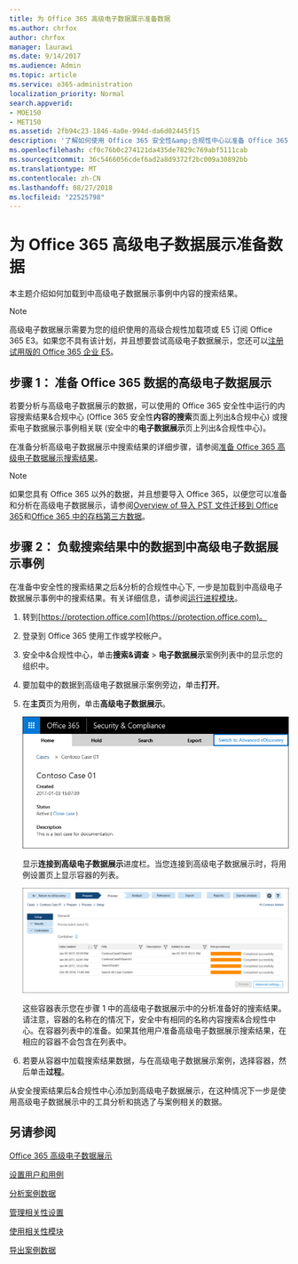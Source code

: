 ```yaml
---
title: 为 Office 365 高级电子数据展示准备数据
ms.author: chrfox
author: chrfox
manager: laurawi
ms.date: 9/14/2017
ms.audience: Admin
ms.topic: article
ms.service: o365-administration
localization_priority: Normal
search.appverid:
- MOE150
- MET150
ms.assetid: 2fb94c23-1846-4a0e-994d-da6d02445f15
description: '了解如何使用 Office 365 安全性&amp;合规性中心以准备 Office 365 数据以供分析 Office 365 高级电子数据展示。 '
ms.openlocfilehash: cf0c76b0c274121da435de7829c769abf5111cab
ms.sourcegitcommit: 36c5466056cdef6ad2a8d9372f2bc009a30892bb
ms.translationtype: MT
ms.contentlocale: zh-CN
ms.lasthandoff: 08/27/2018
ms.locfileid: "22525798"
---
```

# <a name="prepare-data-for-office-365-advanced-ediscovery"></a>为 Office 365 高级电子数据展示准备数据

本主题介绍如何加载到中高级电子数据展示事例中内容的搜索结果。 
  
> [!NOTE]
> 高级电子数据展示需要为您的组织使用的高级合规性加载项或 E5 订阅 Office 365 E3。如果您不具有该计划，并且想要尝试高级电子数据展示，您还可以[注册试用版的 Office 365 企业 E5](https://go.microsoft.com/fwlink/p/?LinkID=698279)。 
  
## <a name="step-1-prepare-office-365-data-for-advanced-ediscovery"></a>步骤 1： 准备 Office 365 数据的高级电子数据展示

若要分析与高级电子数据展示的数据，可以使用的 Office 365 安全性中运行的内容搜索结果&amp;合规中心 (Office 365 安全性**内容的搜索**页面上列出&amp;合规中心) 或搜索电子数据展示事例相关联 (安全中的**电子数据展示**页上列出&amp;合规性中心)。 
  
在准备分析高级电子数据展示中搜索结果的详细步骤，请参阅[准备 Office 365 高级电子数据展示搜索结果](prepare-search-results-for-advanced-ediscovery.md)。
  
> [!NOTE]
> 如果您具有 Office 365 以外的数据，并且想要导入 Office 365，以便您可以准备和分析在高级电子数据展示，请参阅[Overview of 导入 PST 文件迁移到 Office 365](https://support.office.com/article/ba688e0a-0fcb-4bd7-8e57-2b669564ea84)和[Office 365 中的存档第三方数据](https://go.microsoft.com/fwlink/p/?linkid=716918)。 
  
## <a name="step-2-load-search-result-data-in-to-a-case-in-advanced-ediscovery"></a>步骤 2： 负载搜索结果中的数据到中高级电子数据展示事例

在准备中安全性的搜索结果之后&amp;分析的合规性中心下, 一步是加载到中高级电子数据展示事例中的搜索结果。有关详细信息，请参阅[运行进程模块](run-the-process-module-in-advanced-ediscovery.md)。
  
1. 转到[https://protection.office.com](https://protection.office.com)。
    
2. 登录到 Office 365 使用工作或学校帐户。
    
3. 安全中&amp;合规性中心，单击**搜索&amp;调查** \> **电子数据展示**案例列表中的显示您的组织中。 
    
4. 要加载中的数据到高级电子数据展示案例旁边，单击**打开**。 
    
5. 在**主页**页为用例，单击**高级电子数据展示**。 
    
    ![单击切换高级电子数据展示高级电子数据展示中打开这种情况](media/8e34ba23-62e3-4e68-a530-b6ece39b54be.png)
  
    显示**连接到高级电子数据展示**进度栏。当您连接到高级电子数据展示时，将用例设置页上显示容器的列表。 
    
    ![用例显示在高级电子数据展示](media/8036e152-70dc-4bb7-9379-61c1ed8326b4.png)
  
     这些容器表示您在步骤 1 中的高级电子数据展示中的分析准备好的搜索结果。请注意，容器的名称在的情况下，安全中有相同的名称内容搜索&amp;合规性中心。在容器列表中的准备。如果其他用户准备高级电子数据展示搜索结果，在相应的容器不会包含在列表中。 
    
6. 若要从容器中加载搜索结果数据，与在高级电子数据展示案例，选择容器，然后单击**过程**。
    
从安全搜索结果后&amp;合规性中心添加到高级电子数据展示，在这种情况下一步是使用高级电子数据展示中的工具分析和挑选了与案例相关的数据。 
  
## <a name="see-also"></a>另请参阅

[Office 365 高级电子数据展示](office-365-advanced-ediscovery.md)
  
[设置用户和用例](set-up-users-and-cases-in-advanced-ediscovery.md)
  
[分析案例数据](analyze-case-data-with-advanced-ediscovery.md)
  
[管理相关性设置](manage-relevance-setup-in-advanced-ediscovery.md)
  
[使用相关性模块](use-relevance-in-advanced-ediscovery.md)
  
[导出案例数据](export-case-data-in-advanced-ediscovery.md)

